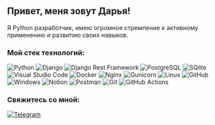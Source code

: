 ## Привет, меня зовут Дарья!

Я Python разработчик, имею огромное стремление к активному применению и развитию своих навыков.

### Мой стек технологий:

![Python](https://img.shields.io/badge/-Python-4682B4?style=for-the-badge&logo=python&logoColor=FFD700)
![Django](https://img.shields.io/badge/-Django-000000?style=for-the-badge&logo=django&logoColor=FFFFFF)
![Django Rest Framework](https://img.shields.io/badge/-Django%20Rest%20Framework-808080?style=for-the-badge&logo=django&logoColor=FF0000)
![PostgreSQL](https://img.shields.io/badge/-PostgreSQL-4682B4?style=for-the-badge&logo=postgresql&logoColor=000000)
![SQlite](https://img.shields.io/badge/-SQlite-6495ED?style=for-the-badge&logo=sqlite&logoColor=00008B)
![Visual Studio Code](https://img.shields.io/badge/-Visual%20Studio%20Code-0000FF?style=for-the-badge&logo=visualstudio&logoColor=FFFFFF)
![Docker](https://img.shields.io/badge/-Docker-FFFFFF?style=for-the-badge&logo=docker&logoColor=6495ED)
![Nginx](https://img.shields.io/badge/-Nginx-32CD32?style=for-the-badge&logo=Nginx&logoColor=FFFFFF)
![Gunicorn](https://img.shields.io/badge/-Gunicorn-00FF00?style=for-the-badge&logo=Gunicorn&logoColor=FFFFFF)
![Linux](https://img.shields.io/badge/-Linux-FFFF00?style=for-the-badge&logo=Linux&logoColor=000000)
![GitHub](https://img.shields.io/badge/-GitHub-FFFFFF?style=for-the-badge&logo=GitHub&logoColor=000000)
![Windows](https://img.shields.io/badge/-Windows-FFFFFF?style=for-the-badge&logo=Windows&logoColor=87CEFA)
![Notion](https://img.shields.io/badge/-Notion-000000?style=for-the-badge&logo=Notion&logoColor=FFFFFF)
![Postman](https://img.shields.io/badge/-Postman-FF7F50?style=for-the-badge&logo=Postman&logoColor=FFFFFF)
![Git](https://img.shields.io/badge/-Git-FF8C00?style=for-the-badge&logo=Git&logoColor=FFFFFF)
![GitHub Actions](https://img.shields.io/badge/-GitHub%20Actions-FFFFFF?style=for-the-badge&logo=GitHub%20Actions&logoColor=00FFFF)

### Свяжитесь со мной:

[![Telegram](https://img.shields.io/badge/-Telegram-FFFFFF?style=for-the-badge&logo=telegram&logoColor=27A0D9)](https://t.me/dari_zueva)
